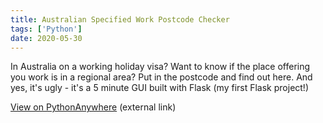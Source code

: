 ```yaml
---
title: Australian Specified Work Postcode Checker
tags: ['Python']
date: 2020-05-30
---
```


In Australia on a working holiday visa? Want to know if the place offering you work is in a regional area? Put in the postcode and find out here. And yes, it's ugly - it's a 5 minute GUI built with Flask (my first Flask project!)

[View on PythonAnywhere](https://jamesdeluk.pythonanywhere.com/) (external link)